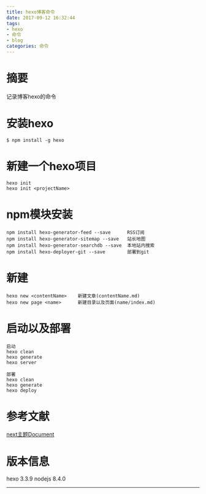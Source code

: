 ```yaml
---
title: hexo博客命令
date: 2017-09-12 16:32:44
tags:
- hexo
- 命令
- blog
categories: 命令
---
```

# 摘要
记录博客hexo的命令

# 安装hexo
```{bash}
$ npm install -g hexo
```

# 新建一个hexo项目
```{bash}
hexo init
hexo init <projectName>
```

# npm模块安装
```{bash}
npm install hexo-generator-feed --save      RSS订阅
npm install hexo-generator-sitemap --save   站长地图
npm install hexo-generator-searchdb --save  本地站内搜索
npm install hexo-deployer-git --save        部署到git
```

# 新建
```{bash}
hexo new <contentName>    新建文章(contentName.md)
hexo new page <name>      新建目录以及页面(name/index.md)
```

# 启动以及部署
```{bash}
启动
hexo clean
hexo generate
hexo server

部署
hexo clean
hexo generate
hexo deploy
```

<!-- more -->

# 参考文献
[next主题Document](http://theme-next.iissnan.com)

# 版本信息
hexo 3.3.9
nodejs 8.4.0

---
